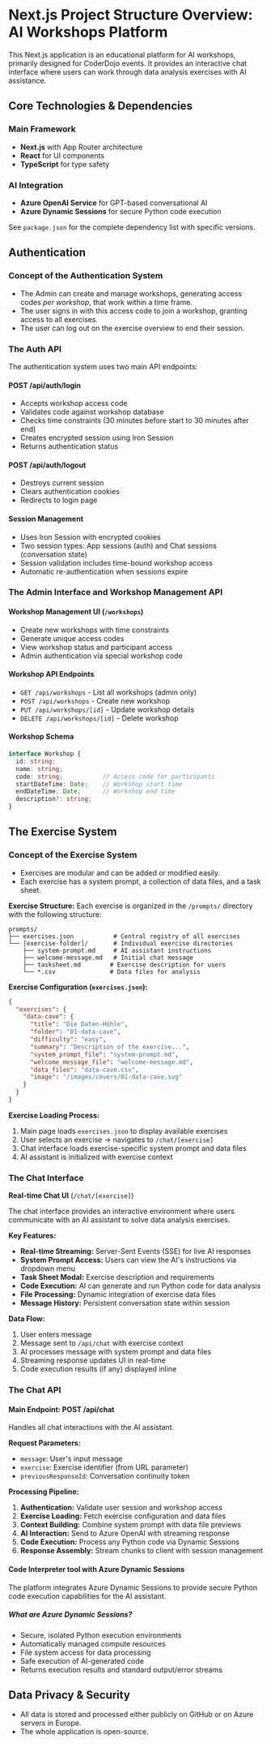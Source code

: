 # Next.js Project Structure Overview: AI Workshops Platform

This Next.js application is an educational platform for AI workshops, primarily designed for CoderDojo events. It provides an interactive chat interface where users can work through data analysis exercises with AI assistance.

## Core Technologies & Dependencies

### Main Framework

- **Next.js** with App Router architecture
- **React** for UI components
- **TypeScript** for type safety

### AI Integration

- **Azure OpenAI Service** for GPT-based conversational AI
- **Azure Dynamic Sessions** for secure Python code execution

See `package.json` for the complete dependency list with specific versions.

## Authentication

### Concept of the Authentication System

- The Admin can create and manage workshops, generating access codes _per workshop_, that work within a time frame.
- The user signs in with this access code to join a workshop, granting access to all exercises.
- The user can log out on the exercise overview to end their session.

### The Auth API

The authentication system uses two main API endpoints:

#### POST /api/auth/login

- Accepts workshop access code
- Validates code against workshop database
- Checks time constraints (30 minutes before start to 30 minutes after end)
- Creates encrypted session using Iron Session
- Returns authentication status

#### POST /api/auth/logout

- Destroys current session
- Clears authentication cookies
- Redirects to login page

#### Session Management

- Uses Iron Session with encrypted cookies
- Two session types: App sessions (auth) and Chat sessions (conversation state)
- Session validation includes time-bound workshop access
- Automatic re-authentication when sessions expire

### The Admin Interface and Workshop Management API

#### Workshop Management UI (`/workshops`)

- Create new workshops with time constraints
- Generate unique access codes
- View workshop status and participant access
- Admin authentication via special workshop code

#### Workshop API Endpoints

- `GET /api/workshops` - List all workshops (admin only)
- `POST /api/workshops` - Create new workshop
- `PUT /api/workshops/[id]` - Update workshop details
- `DELETE /api/workshops/[id]` - Delete workshop

#### Workshop Schema

```typescript
interface Workshop {
  id: string;
  name: string;
  code: string;           // Access code for participants
  startDateTime: Date;    // Workshop start time
  endDateTime: Date;      // Workshop end time
  description?: string;
}
```

## The Exercise System

### Concept of the Exercise System

- Exercises are modular and can be added or modified easily.
- Each exercise has a system prompt, a collection of data files, and a task sheet.

**Exercise Structure:**
Each exercise is organized in the `/prompts/` directory with the following structure:

```text
prompts/
├── exercises.json           # Central registry of all exercises
└── [exercise-folder]/       # Individual exercise directories
    ├── system-prompt.md     # AI assistant instructions
    ├── welcome-message.md   # Initial chat message
    ├── tasksheet.md        # Exercise description for users  
    └── *.csv               # Data files for analysis
```

**Exercise Configuration (`exercises.json`):**

```json
{
  "exercises": {
    "data-cave": {
      "title": "Die Daten-Höhle",
      "folder": "01-data-cave",
      "difficulty": "easy",
      "summary": "Description of the exercise...",
      "system_prompt_file": "system-prompt.md",
      "welcome_message_file": "welcome-message.md", 
      "data_files": "data-cave.csv",
      "image": "/images/covers/01-data-cave.svg"
    }
  }
}
```

**Exercise Loading Process:**

1. Main page loads `exercises.json` to display available exercises
2. User selects an exercise → navigates to `/chat/[exercise]`  
3. Chat interface loads exercise-specific system prompt and data files
4. AI assistant is initialized with exercise context

### The Chat Interface

**Real-time Chat UI** (`/chat/[exercise]`)

The chat interface provides an interactive environment where users communicate with an AI assistant to solve data analysis exercises.

**Key Features:**

- **Real-time Streaming:** Server-Sent Events (SSE) for live AI responses
- **System Prompt Access:** Users can view the AI's instructions via dropdown menu
- **Task Sheet Modal:** Exercise description and requirements
- **Code Execution:** AI can generate and run Python code for data analysis
- **File Processing:** Dynamic integration of exercise data files
- **Message History:** Persistent conversation state within session

**Data Flow:**

1. User enters message
2. Message sent to `/api/chat` with exercise context
3. AI processes message with system prompt and data files
4. Streaming response updates UI in real-time
5. Code execution results (if any) displayed inline

### The Chat API

#### Main Endpoint: POST /api/chat

Handles all chat interactions with the AI assistant.

**Request Parameters:**

- `message`: User's input message
- `exercise`: Exercise identifier (from URL parameter)
- `previousResponseId`: Conversation continuity token

**Processing Pipeline:**

1. **Authentication:** Validate user session and workshop access
2. **Exercise Loading:** Fetch exercise configuration and data files
3. **Context Building:** Combine system prompt with data file previews
4. **AI Interaction:** Send to Azure OpenAI with streaming response
5. **Code Execution:** Process any Python code via Dynamic Sessions
6. **Response Assembly:** Stream chunks to client with session management

#### Code Interpreter tool with Azure Dynamic Sessions

The platform integrates Azure Dynamic Sessions to provide secure Python code execution capabilities for the AI assistant.

##### What are Azure Dynamic Sessions?

- Secure, isolated Python execution environments
- Automatically managed compute resources  
- File system access for data processing
- Safe execution of AI-generated code
- Returns execution results and standard output/error streams

## Data Privacy & Security

- All data is stored and processed either publicly on GitHub or on Azure servers in Europe.
- The whole application is open-source.
